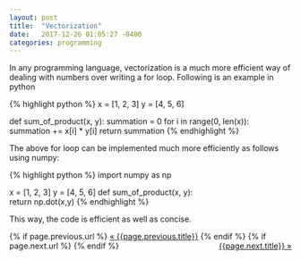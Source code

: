 ```yaml
---
layout: post
title:  "Vectorization"
date:   2017-12-26 01:05:27 -0400
categories: programming
---
```


In any programming language, vectorization is a much more efficient way of dealing with numbers over writing a for loop. Following is an example in python

{% highlight python %}
x = [1, 2, 3]
y = [4, 5, 6]

def sum_of_product(x, y):
    summation = 0
    for i in range(0, len(x)):
        summation += x[i] * y[i]
    return summation
{% endhighlight %}

The above for loop can be implemented much more efficiently as follows using numpy:

{% highlight python %}
import numpy as np

x = [1, 2, 3]
y = [4, 5, 6]
def sum_of_product(x, y):     
	return np.dot(x,y) 
{% endhighlight %}

This way, the code is efficient as well as concise.

<div class="Previous-next">
  {% if page.previous.url %}
    <a class="previous" href="{{page.previous.url}}">&laquo; {{page.previous.title}}</a>
  {% endif %}
  {% if page.next.url %}
    <a class="next" style="float:right" href="{{page.next.url}}">{{page.next.title}} &raquo;</a>
  {% endif %}
</div>
